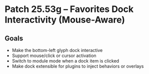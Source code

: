 # Patch 25.53g – Favorites Dock Interactivity (Mouse-Aware)

## Goals
- Make the bottom-left glyph dock interactive
- Support mouse/click or cursor activation
- Switch to module mode when a dock item is clicked
- Make dock extensible for plugins to inject behaviors or overlays
